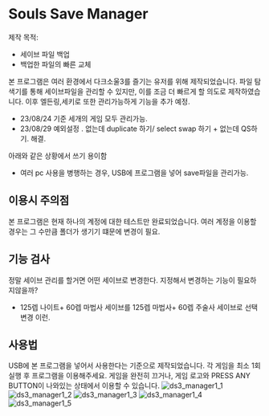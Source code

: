 # Souls Save Manager

제작 목적:

- 세이브 파일 백업
- 백업한 파일의 빠른 교체

본 프로그램은 여러 환경에서 다크소울3를 즐기는 유저를 위해 제작되었습니다. 파일 탐색기를 통해 세이브파일을 관리할 수 있지만, 이를 조금 더 빠르게 할 의도로 제작하였습니다.
이후 엘든링,세키로 또한 관리가능하게 기능을 추가 예정.

- 23/08/24 기준 세개의 게임 모두 관리가능.
- 23/08/29 예외설정 . 없는데 duplicate 하기/ select swap 하기 + 없는데 QS하기. 해결.

아래와 같은 상황에서 쓰기 용이함

- 여러 pc 사용을 병행하는 경우, USB에 프로그램을 넣어 save파일을 관리가능.

## 이용시 주의점

본 프로그램은 현재 하나의 계정에 대한 테스트만 완료되었습니다. 여러 계정을 이용할 경우는 그 수만큼 폴더가 생기기 떄문에 변경이 필요.

## 기능 검사

정말 세이브 관리를 할거면 어떤 세이브로 변경한다. 지정해서 변경하는 기능이 필요하지않을까?

- 125렙 나이트+ 60렙 마법사 세이브를 125렙 마법사+ 60렙 주술사 세이브로 선택 변경 이런.

## 사용법

USB에 본 프로그램을 넣어서 사용한다는 기준으로 제작되었습니다.
각 게임을 최소 1회 실행 후 프로그램을 이용해주세요.
게임을 완전히 끄거나, 게임 로고와 PRESS ANY BUTTON이 나와있는 상태에서 이용할 수 있습니다.
![ds3_manager1_1](https://github.com/baduli5741/souls_Save_Manager/assets/72379676/5450e136-b9ca-44d5-b8fb-3a0ef9829b67)
![ds3_manager1_2](https://github.com/baduli5741/souls_Save_Manager/assets/72379676/d0b47029-1f5a-4962-a386-68585342fdda)
![ds3_manager1_3](https://github.com/baduli5741/souls_Save_Manager/assets/72379676/5d95dd1e-fb23-47d9-becd-9b6a2f82516c)
![ds3_manager1_4](https://github.com/baduli5741/souls_Save_Manager/assets/72379676/6cff0c1d-0afc-4aae-a774-e76d72a14671)
![ds3_manager1_5](https://github.com/baduli5741/souls_Save_Manager/assets/72379676/5bea71c4-ddca-4e5c-9a78-857fb5e8581e)
